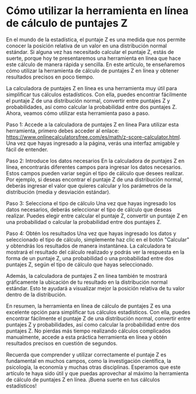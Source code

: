 Cómo utilizar la herramienta en línea de cálculo de puntajes Z
==============================================================

En el mundo de la estadística, el puntaje Z es una medida que nos permite conocer la posición relativa de un valor en una distribución normal estándar. Si alguna vez has necesitado calcular el puntaje Z, estás de suerte, porque hoy te presentaremos una herramienta en línea que hace este cálculo de manera rápida y sencilla. En este artículo, te enseñaremos cómo utilizar la herramienta de cálculo de puntajes Z en línea y obtener resultados precisos en poco tiempo.

La calculadora de puntajes Z en línea es una herramienta muy útil para simplificar tus cálculos estadísticos. Con ella, puedes encontrar fácilmente el puntaje Z de una distribución normal, convertir entre puntajes Z y probabilidades, así como calcular la probabilidad entre dos puntajes Z. Ahora, veamos cómo utilizar esta herramienta paso a paso.

Paso 1: Accede a la calculadora de puntajes Z en línea Para utilizar esta herramienta, primero debes acceder al enlace: <https://www.onlinecalculatorsfree.com/es/math/z-score-calculator.html>. Una vez que hayas ingresado a la página, verás una interfaz amigable y fácil de entender.

Paso 2: Introduce los datos necesarios En la calculadora de puntajes Z en línea, encontrarás diferentes campos para ingresar los datos necesarios. Estos campos pueden variar según el tipo de cálculo que desees realizar. Por ejemplo, si deseas encontrar el puntaje Z de una distribución normal, deberás ingresar el valor que quieres calcular y los parámetros de la distribución (media y desviación estándar).

Paso 3: Selecciona el tipo de cálculo Una vez que hayas ingresado los datos necesarios, deberás seleccionar el tipo de cálculo que deseas realizar. Puedes elegir entre calcular el puntaje Z, convertir un puntaje Z en una probabilidad o calcular la probabilidad entre dos puntajes Z.

Paso 4: Obtén los resultados Una vez que hayas ingresado los datos y seleccionado el tipo de cálculo, simplemente haz clic en el botón "Calcular" y obtendrás los resultados de manera instantánea. La calculadora te mostrará el resultado del cálculo realizado y podrás ver la respuesta en la forma de un puntaje Z, una probabilidad o una probabilidad entre dos puntajes Z, según el tipo de cálculo que hayas seleccionado.

Además, la calculadora de puntajes Z en línea también te mostrará gráficamente la ubicación de tu resultado en la distribución normal estándar. Esto te ayudará a visualizar mejor la posición relativa de tu valor dentro de la distribución.

En resumen, la herramienta en línea de cálculo de puntajes Z es una excelente opción para simplificar tus cálculos estadísticos. Con ella, puedes encontrar fácilmente el puntaje Z de una distribución normal, convertir entre puntajes Z y probabilidades, así como calcular la probabilidad entre dos puntajes Z. No pierdas más tiempo realizando cálculos complicados manualmente, accede a esta práctica herramienta en línea y obtén resultados precisos en cuestión de segundos.

Recuerda que comprender y utilizar correctamente el puntaje Z es fundamental en muchos campos, como la investigación científica, la psicología, la economía y muchas otras disciplinas. Esperamos que este artículo te haya sido útil y que puedas aprovechar al máximo la herramienta de cálculo de puntajes Z en línea. ¡Buena suerte en tus cálculos estadísticos!